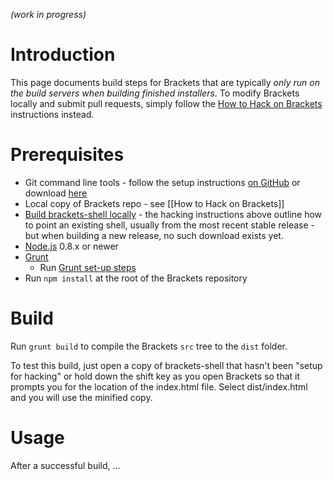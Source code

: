 _(work in progress)_

# Introduction

This page documents build steps for Brackets that are typically _only run on the build servers when building finished installers_.  To modify Brackets locally and submit pull requests, simply follow the [How to Hack on Brackets](https://github.com/brackets-cont/brackets/wiki/How-to-Hack-on-Brackets) instructions instead.

# Prerequisites

* Git command line tools - follow the setup instructions [on GitHub](https://help.github.com/articles/set-up-git) or download [here](http://git-scm.com/downloads)
* Local copy of Brackets repo - see [[How to Hack on Brackets]]
* [Build brackets-shell locally](https://github.com/brackets-cont/brackets-shell/wiki/Building-Brackets-Shell) - the hacking instructions above outline how to point an existing shell, usually from the most recent stable release - but when building a new release, no such download exists yet.
* [Node.js](http://nodejs.org/) 0.8.x or newer
* [Grunt](http://gruntjs.com/getting-started/)
    * Run [Grunt set-up steps](https://github.com/brackets-cont/brackets/wiki/Grunt-Setup)
* Run `npm install` at the root of the Brackets repository

# Build

Run `grunt build` to compile the Brackets `src` tree to the `dist` folder.

To test this build, just open a copy of brackets-shell that hasn't been "setup for hacking" or hold down the shift key as you open Brackets so that it prompts you for the location of the index.html file. Select dist/index.html and you will use the minified copy.

# Usage

After a successful build, ...